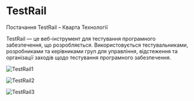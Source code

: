 # TestRail

Постачання TestRail – Кварта Технології

TestRail — це веб-інструмент для тестування програмного забезпечення, що розробляється. Використовується тестувальниками, розробниками та керівниками груп для управління, відстеження та організації заходів щодо тестування програмного забезпечення.

![TestRail1](https://github.com/user-attachments/assets/10b19ad4-82b1-485a-a71a-7042fd034b61)

![TestRail2](https://github.com/user-attachments/assets/ffd11802-0c8c-43fa-91e6-0fe813f49e7d)

![TestRail3](https://github.com/user-attachments/assets/b6533398-f23e-4557-abfe-2f9bf85c7125)


